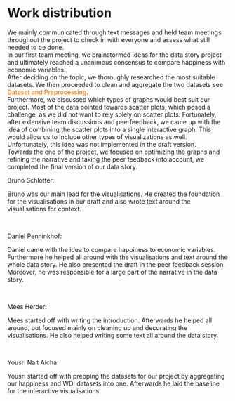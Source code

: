# Work distribution
<style>
a.custom-link {
  color: #F57C00;
  text-decoration: none;
  font-weight: 500;
}

a.custom-link:hover {
  text-decoration: underline;
  color: #EF6C00;
}
</style>

We mainly communicated through text messages and held team meetings throughout the project to check in with everyone and assess what still needed to be done.  
In our first team meeting, we brainstormed ideas for the data story project and ultimately reached a unanimous consensus to compare happiness with economic variables.  
After deciding on the topic, we thoroughly researched the most suitable datasets. We then proceeded to clean and aggregate the two datasets see <a class="custom-link" href="https://meesuva.github.io/Visualitie/docs/2dataset_and_preprocessing.html" target="_blank">Dataset and Preprocessing</a>.  
Furthermore, we discussed which types of graphs would best suit our project. Most of the data pointed towards scatter plots, which posed a challenge, as we did not want to rely solely on scatter plots. Fortunately, after extensive team discussions and peerfeedback, we came up with the idea of combining the scatter plots into a single interactive graph. This would allow us to include other types of visualizations as well. Unfortunately, this idea was not implemented in the draft version.  
Towards the end of the project, we focused on optimizing the graphs and refining the narrative and taking the peer feedback into account, we completed the final version of our data story.


Bruno Schlotter: <br>

Bruno was our main lead for the visualisations. He created the foundation for the visualisations in our draft and also wrote text around the visualisations for context.

<br>

Daniel Penninkhof: <br>

Daniel came with the idea to compare happiness to economic variables. Furthermore he helped all around with the visualisations and text around the whole data story. He also presented the draft in the peer feedback session. Moreover, he was responsible for a large part of the narrative in the data story.

<br>

Mees Herder: <br>

Mees started off with writing the introduction. Afterwards he helped all around, but focused mainly on cleaning up and decorating the visualisations. He also helped writing some text all around the data story.

<br>

Yousri Nait Aicha: <br>

Yousri started off with prepping the datasets for our project by aggregating our happiness and WDI datasets into one. Afterwards he laid the baseline for the interactive visualisations.

<br>